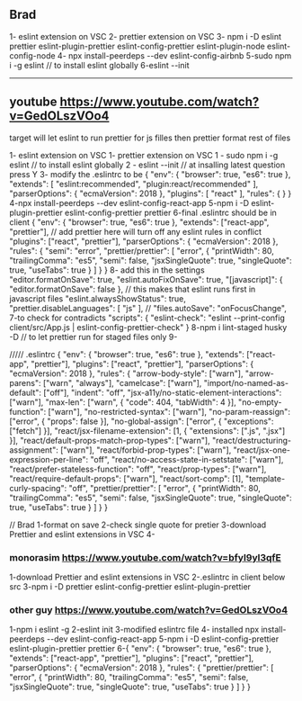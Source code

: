 ## Brad

1- eslint extension on VSC
2- prettier extension on VSC
3- npm i -D eslint prettier eslint-plugin-prettier eslint-config-prettier eslint-plugin-node eslint-config-node
4- npx install-peerdeps --dev eslint-config-airbnb
5-sudo npm i -g eslint // to install eslint globally
6-eslint --init

---

## youtube https://www.youtube.com/watch?v=GedOLszVOo4

target will let eslint to run prettier for js filles then prettier format rest of files

1- eslint extension on VSC
1- prettier extension on VSC
1 - sudo npm i -g eslint // to install eslint globally
2 - eslint --init // at insalling latest question press Y
3- modify the .eslintrc to be
{
"env": {
"browser": true,
"es6": true
},
"extends": [
"eslint:recommended",
"plugin:react/recommended"
],
"parserOptions": {
"ecmaVersion": 2018
},
"plugins": [
"react"
],
"rules": {
}
}
4-npx install-peerdeps --dev eslint-config-react-app
5-npm i -D eslint-plugin-prettier eslint-config-prettier prettier
6-final .eslintrc should be in client
{
"env": {
"browser": true,
"es6": true
},
"extends": ["react-app", "prettier"], // add prettier here will turn off any eslint rules in conflict
"plugins": ["react", "prettier"],
"parserOptions": {
"ecmaVersion": 2018
},
"rules": {
"semi": "error",
"prettier/prettier": [
"error",
{
"printWidth": 80,
"trailingComma": "es5",
"semi": false,
"jsxSingleQuote": true,
"singleQuote": true,
"useTabs": true
}
]
}
}
8- add this in the settings
"editor.formatOnSave": true,
"eslint.autoFixOnSave": true,
"[javascript]": {
"editor.formatOnSave": false
}, // this makes that eslint runs first in javascript files
"eslint.alwaysShowStatus": true,
"prettier.disableLanguages": [
"js"
],
// "files.autoSave": "onFocusChange",
7-to check for contradicts
"scripts": {
"eslint-check": "eslint --print-config client/src/App.js | eslint-config-prettier-check"
}
8-npm i lint-staged husky -D // to let prettier run for staged files only
9-

///// .eslintrc
{
"env": {
"browser": true,
"es6": true
},
"extends": ["react-app", "prettier"],
"plugins": ["react", "prettier"],
"parserOptions": {
"ecmaVersion": 2018
},
"rules": {
"arrow-body-style": ["warn"],
"arrow-parens": ["warn", "always"],
"camelcase": ["warn"],
"import/no-named-as-default": ["off"],
"indent": "off",
"jsx-a11y/no-static-element-interactions": ["warn"],
"max-len": ["warn", { "code": 404, "tabWidth": 4 }],
"no-empty-function": ["warn"],
"no-restricted-syntax": ["warn"],
"no-param-reassign": ["error", { "props": false }],
"no-global-assign": ["error", { "exceptions": ["fetch"] }],
"react/jsx-filename-extension": [1, { "extensions": [".js", ".jsx"] }],
"react/default-props-match-prop-types": ["warn"],
"react/destructuring-assignment": ["warn"],
"react/forbid-prop-types": ["warn"],
"react/jsx-one-expression-per-line": "off",
"react/no-access-state-in-setstate": ["warn"],
"react/prefer-stateless-function": "off",
"react/prop-types": ["warn"],
"react/require-default-props": ["warn"],
"react/sort-comp": [1],
"template-curly-spacing": "off",
"prettier/prettier": [
"error",
{
"printWidth": 80,
"trailingComma": "es5",
"semi": false,
"jsxSingleQuote": true,
"singleQuote": true,
"useTabs": true
}
]
}
}

// Brad
1-format on save
2-check single quote for pretier
3-download Prettier and eslint extensions in VSC
4-

### monorasim https://www.youtube.com/watch?v=bfyI9yl3qfE

1-download Prettier and eslint extensions in VSC
2-.eslintrc in client below src
3-npm i -D prettier eslint-config-prettier eslint-plugin-prettier

### other guy https://www.youtube.com/watch?v=GedOLszVOo4

1-npm i eslint -g
2-eslint init
3-modified eslintrc file
4- installed npx install-peerdeps --dev eslint-config-react-app
5-npm i -D eslint-config-prettier eslint-plugin-prettier prettier
6-{
  "env": {
    "browser": true,
    "es6": true
  },
  "extends": ["react-app", "prettier"],
  "plugins": ["react", "prettier"],
  "parserOptions": {
    "ecmaVersion": 2018
  },
  "rules": {
    "prettier/prettier": [
      "error",
      {
        "printWidth": 80,
        "trailingComma": "es5",
        "semi": false,
        "jsxSingleQuote": true,
        "singleQuote": true,
        "useTabs": true
      }
    ]
  }
}

